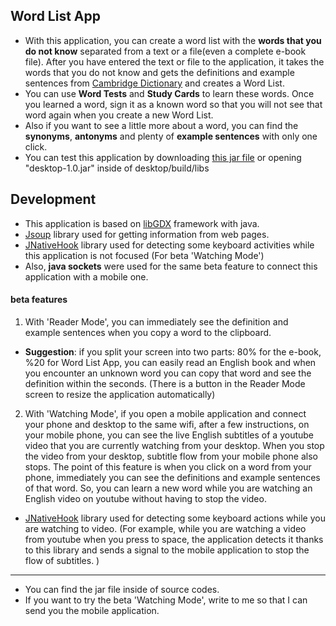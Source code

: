 ## Word List App

- With this application, you can create a word list with the **words that you do not know** separated from a text or a file(even a complete e-book file). 
After you have entered the text or file to the application, it takes the words that you do not know and gets the definitions and example sentences from [Cambridge Dictionary](https://dictionary.cambridge.org/tr/ "Cambridge Dictionary") and creates a Word List.
- You can use **Word Tests** and **Study Cards** to learn these words. Once you learned a word, sign it as a known word so that you will not see that word again when you create a new Word List.
- Also if you want to see a little more about a word, you can find the **synonyms**, **antonyms** and plenty of **example sentences** with only one click.
- You can test this application by downloading [this jar file](https://github.com/MerakSerhat/Word-List-App/raw/main/desktop/build/libs/desktop-1.0.jar) or opening "desktop-1.0.jar" inside of desktop/build/libs

## Development

- This application is based on [libGDX](https://libgdx.com/ "libGDX")  framework with java.
- [Jsoup](https://jsoup.org/) library used for getting information from web pages.
- [JNativeHook](https://github.com/kwhat/jnativehook "JNativeHook") library used for detecting some keyboard activities while this application is not focused (For beta 'Watching Mode')
- Also, **java sockets** were used for the same beta feature to connect this application with a mobile one.

#### beta features

1.  With 'Reader Mode',   you can immediately see the definition and example sentences when you copy a word to the clipboard.
- **Suggestion**: if you split your screen into two parts: 80% for the e-book, %20 for Word List App, you can easily read an English book and when you encounter an unknown word you can copy that word and see the definition within the seconds. (There is a button in the Reader Mode screen to resize the application automatically)

2. With 'Watching Mode', if you open a mobile application and connect your phone and desktop to the same wifi, after a few instructions, on your mobile phone, you can see the live English subtitles of a youtube video that you are currently watching from your desktop. When you stop the video from your desktop, subtitle flow from your mobile phone also stops.
The point of this feature is when you click on a word from your phone, immediately you can see the definitions and example sentences of that word. So, you can learn a new word while you are watching an English video on youtube without having to stop the video.
- [JNativeHook](https://github.com/kwhat/jnativehook "JNativeHook") library used for detecting some keyboard actions while you are watching to video. 
(For example, while you are watching a video from youtube when you press to space, the application detects it thanks to this library and sends a signal to the mobile application to stop the flow of subtitles. )



------------

- You can find the jar file inside of source codes.
- If you want to try the beta 'Watching Mode', write to me so that I can send you the mobile application.

